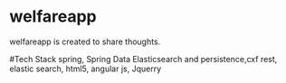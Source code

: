 # welfareapp
welfareapp is created to share thoughts.

#Tech Stack
spring, Spring Data Elasticsearch and persistence,cxf rest, elastic search, html5, angular js, Jquerry 
